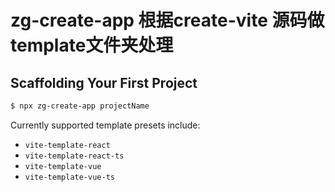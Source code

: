 # zg-create-app 根据create-vite 源码做template文件夹处理

## Scaffolding Your First Project

```bash
$ npx zg-create-app projectName
```

Currently supported template presets include:

- `vite-template-react`
- `vite-template-react-ts`
- `vite-template-vue`
- `vite-template-vue-ts`
